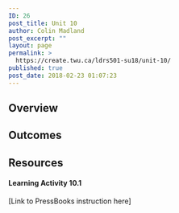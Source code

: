 ```yaml
---
ID: 26
post_title: Unit 10
author: Colin Madland
post_excerpt: ""
layout: page
permalink: >
  https://create.twu.ca/ldrs501-su18/unit-10/
published: true
post_date: 2018-02-23 01:07:23
---
```

<h2>Overview</h2>

<h2>Outcomes</h2>

<h2>Resources</h2>

<h4>Learning Activity 10.1</h4>

[Link to PressBooks instruction here]